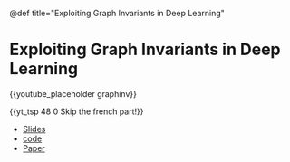 @def title="Exploiting Graph Invariants in Deep Learning"

# Exploiting Graph Invariants in Deep Learning

{{youtube_placeholder graphinv}}

{{yt_tsp 48 0 Skip the french part!}}

- [Slides](Prairie.pdf)
- [code](https://github.com/mlelarge/graph_neural_net)
- [Paper](https://openreview.net/forum?id=lxHgXYN4bwl)